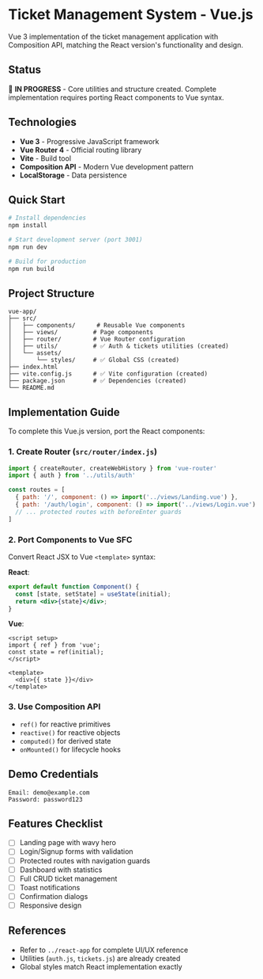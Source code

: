 # Ticket Management System - Vue.js

Vue 3 implementation of the ticket management application with Composition API, matching the React version's functionality and design.

## Status

🚧 **IN PROGRESS** - Core utilities and structure created. Complete implementation requires porting React components to Vue syntax.

## Technologies

- **Vue 3** - Progressive JavaScript framework
- **Vue Router 4** - Official routing library
- **Vite** - Build tool
- **Composition API** - Modern Vue development pattern
- **LocalStorage** - Data persistence

## Quick Start

```bash
# Install dependencies
npm install

# Start development server (port 3001)
npm run dev

# Build for production
npm run build
```

## Project Structure

```
vue-app/
├── src/
│   ├── components/      # Reusable Vue components
│   ├── views/          # Page components
│   ├── router/         # Vue Router configuration
│   ├── utils/          # ✅ Auth & tickets utilities (created)
│   └── assets/
│       └── styles/     # ✅ Global CSS (created)
├── index.html
├── vite.config.js      # ✅ Vite configuration (created)
├── package.json        # ✅ Dependencies (created)
└── README.md
```

## Implementation Guide

To complete this Vue.js version, port the React components:

### 1. Create Router (`src/router/index.js`)
```javascript
import { createRouter, createWebHistory } from 'vue-router'
import { auth } from '../utils/auth'

const routes = [
  { path: '/', component: () => import('../views/Landing.vue') },
  { path: '/auth/login', component: () => import('../views/Login.vue') },
  // ... protected routes with beforeEnter guards
]
```

### 2. Port Components to Vue SFC
Convert React JSX to Vue `<template>` syntax:

**React**:
```jsx
export default function Component() {
  const [state, setState] = useState(initial);
  return <div>{state}</div>;
}
```

**Vue**:
```vue
<script setup>
import { ref } from 'vue';
const state = ref(initial);
</script>

<template>
  <div>{{ state }}</div>
</template>
```

### 3. Use Composition API
- `ref()` for reactive primitives
- `reactive()` for reactive objects
- `computed()` for derived state
- `onMounted()` for lifecycle hooks

## Demo Credentials

```
Email: demo@example.com
Password: password123
```

## Features Checklist

- [ ] Landing page with wavy hero
- [ ] Login/Signup forms with validation
- [ ] Protected routes with navigation guards
- [ ] Dashboard with statistics
- [ ] Full CRUD ticket management
- [ ] Toast notifications
- [ ] Confirmation dialogs
- [ ] Responsive design

## References

- Refer to `../react-app` for complete UI/UX reference
- Utilities (`auth.js`, `tickets.js`) are already created
- Global styles match React implementation exactly
